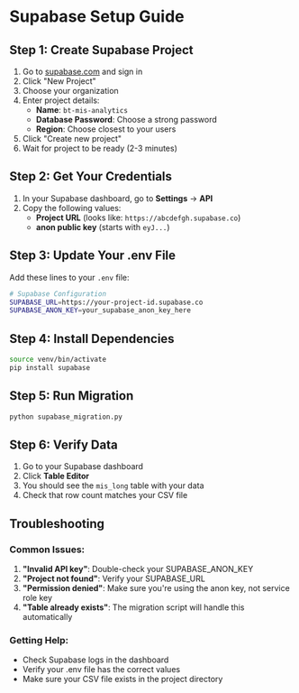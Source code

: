 # Supabase Setup Guide

## Step 1: Create Supabase Project

1. Go to [supabase.com](https://supabase.com) and sign in
2. Click "New Project"
3. Choose your organization
4. Enter project details:
   - **Name**: `bt-mis-analytics`
   - **Database Password**: Choose a strong password
   - **Region**: Choose closest to your users
5. Click "Create new project"
6. Wait for project to be ready (2-3 minutes)

## Step 2: Get Your Credentials

1. In your Supabase dashboard, go to **Settings** → **API**
2. Copy the following values:
   - **Project URL** (looks like: `https://abcdefgh.supabase.co`)
   - **anon public key** (starts with `eyJ...`)

## Step 3: Update Your .env File

Add these lines to your `.env` file:

```bash
# Supabase Configuration
SUPABASE_URL=https://your-project-id.supabase.co
SUPABASE_ANON_KEY=your_supabase_anon_key_here
```

## Step 4: Install Dependencies

```bash
source venv/bin/activate
pip install supabase
```

## Step 5: Run Migration

```bash
python supabase_migration.py
```

## Step 6: Verify Data

1. Go to your Supabase dashboard
2. Click **Table Editor**
3. You should see the `mis_long` table with your data
4. Check that row count matches your CSV file

## Troubleshooting

### Common Issues:

1. **"Invalid API key"**: Double-check your SUPABASE_ANON_KEY
2. **"Project not found"**: Verify your SUPABASE_URL
3. **"Permission denied"**: Make sure you're using the anon key, not service role key
4. **"Table already exists"**: The migration script will handle this automatically

### Getting Help:

- Check Supabase logs in the dashboard
- Verify your .env file has the correct values
- Make sure your CSV file exists in the project directory
